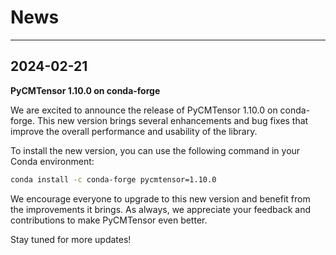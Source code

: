 # News

---

## 2024-02-21

**PyCMTensor 1.10.0 on conda-forge**

We are excited to announce the release of PyCMTensor 1.10.0 on conda-forge. This new version brings several enhancements and bug fixes that improve the overall performance and usability of the library.

To install the new version, you can use the following command in your Conda environment:

```bash
conda install -c conda-forge pycmtensor=1.10.0
```

We encourage everyone to upgrade to this new version and benefit from the improvements it brings. As always, we appreciate your feedback and contributions to make PyCMTensor even better.

Stay tuned for more updates!